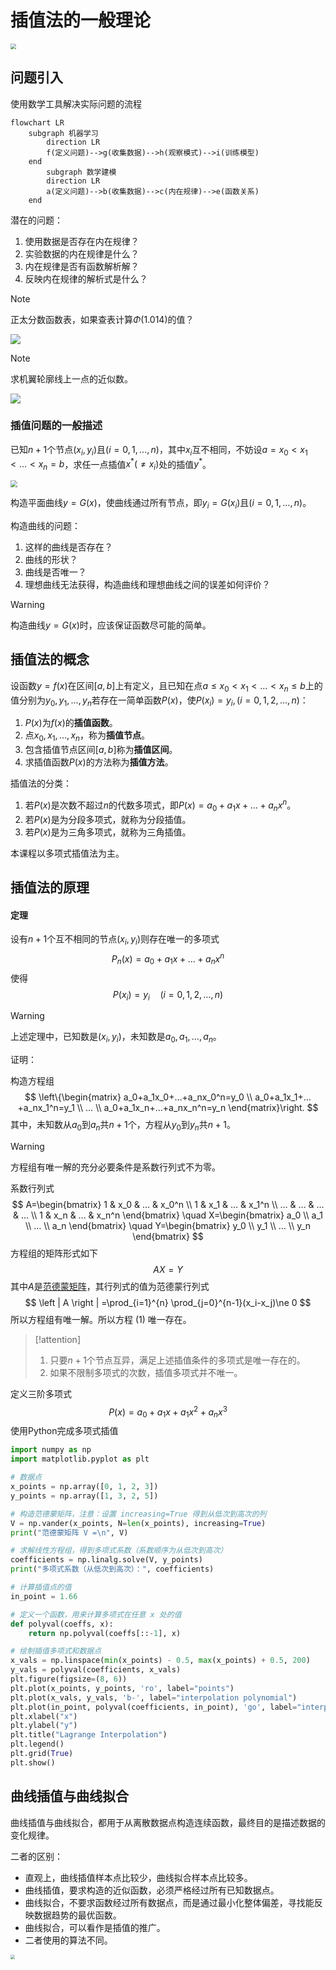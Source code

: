 # 插值法的一般理论

<img src="https://raw.githubusercontent.com/hughxusu/lesson-numerical-analysis/refs/heads/developing/_images/Interpolation.png" style="zoom:55%;" />

## 问题引入

使用数学工具解决实际问题的流程

```mermaid
flowchart LR
	subgraph 机器学习
		direction LR
		f(定义问题)-->g(收集数据)-->h(观察模式)-->i(训练模型)
	end
		subgraph 数学建模
		direction LR
		a(定义问题)-->b(收集数据)-->c(内在规律)-->e(函数关系)
	end
```

潜在的问题：

1. 使用数据是否存在内在规律？
2. 实验数据的内在规律是什么？
3. 内在规律是否有函数解析解？
4. 反映内在规律的解析式是什么？

> [!note]
>
> 正太分数函数表，如果查表计算$\Phi (1.014)$的值？

![](https://raw.githubusercontent.com/hughxusu/lesson-numerical-analysis/refs/heads/developing/_images/70.png)

> [!note]
>
> 求机翼轮廓线上一点的近似数。

![](https://raw.githubusercontent.com/hughxusu/lesson-numerical-analysis/refs/heads/developing/_images/0c4f9ceb196f02b3223b3c12b4076a1dd71ee823.webp)

### 插值问题的一般描述

已知$n+1$个节点$(x_i, y_i)$且$(i=0, 1, …, n)$，其中$x_i$互不相同，不妨设$a=x_0<x_1<…<x_n=b$，求任一点插值$x^*(\ne x_i)$处的插值$y^*$。

<img src="https://raw.githubusercontent.com/hughxusu/lesson-numerical-analysis/refs/heads/developing/_images/86d485f3dc944cf19ed847a4d19c548c.png" style="zoom:70%;" />

构造平面曲线$y=G(x)$，使曲线通过所有节点，即$y_i=G(x_i)$且$(i=0, 1, …, n)$。

构造曲线的问题：

1. 这样的曲线是否存在？
2. 曲线的形状？
3. 曲线是否唯一？
4. 理想曲线无法获得，构造曲线和理想曲线之间的误差如何评价？

> [!warning]
>
> 构造曲线$y=G(x)$时，应该保证函数尽可能的简单。

## 插值法的概念

设函数$y=f(x)$在区间$[a, b]$上有定义，且已知在点$a\le x_0<x_1<…<x_n\le b$上的值分别为$y_0, y_1, …, y_n$若存在一简单函数$P(x)$，使$P(x_i)=y_i,(i=0, 1, 2, …,n )$：

1. $P(x)$为$f(x)$的**插值函数**。
2. 点$x_0, x_1, …,x_n$，称为**插值节点**。
3. 包含插值节点区间$[a, b]$称为**插值区间**。
4. 求插值函数$P(x)$的方法称为**插值方法**。

插值法的分类：

1. 若$P(x)$是次数不超过$n$的代数多项式，即$P(x)=a_0+a_1x+…+a_nx^n$。
2. 若$P(x)$是为分段多项式，就称为分段插值。
3. 若$P(x)$是为三角多项式，就称为三角插值。

本课程以多项式插值法为主。

## 插值法的原理

#### 定理

设有$n+1$个互不相同的节点$(x_i, y_i)$则存在唯一的多项式
$$
P_n(x)=a_0+a_1x+…+a_nx^n \tag{1}
$$
使得
$$
P(x_i)=y_i \quad (i=0, 1, 2, …,n )
$$

> [!warning]
>
> 上述定理中，已知数是$(x_i, y_i)$，未知数是$a_0, a_1, …,a_n$。

证明：

构造方程组
$$
\left\{\begin{matrix}
a_0+a_1x_0+…+a_nx_0^n=y_0 \\
a_0+a_1x_1+…+a_nx_1^n=y_1 \\
… \\
a_0+a_1x_n+…+a_nx_n^n=y_n
\end{matrix}\right.
$$
其中，未知数从$a_0$到$a_n$共$n+1$个，方程从$y_0$到$y_n$共$n+1$。

> [!warning] 
>
> 方程组有唯一解的充分必要条件是系数行列式不为零。

系数行列式
$$
A=\begin{bmatrix}
1  & x_0 & … & x_0^n \\
1  & x_1 & … & x_1^n \\
…  & …   & … & … \\
1  & x_n & … & x_n^n
\end{bmatrix}
\quad 
X=\begin{bmatrix}
a_0 \\
a_1 \\
… \\
a_n
\end{bmatrix}
\quad
Y=\begin{bmatrix}
y_0 \\
y_1 \\
… \\
y_n
\end{bmatrix}
$$
方程组的矩阵形式如下
$$
AX=Y
$$
其中$A$是[范德蒙矩阵](https://www.jianshu.com/p/34948915a649?utm_campaign=maleskine&utm_content=note&utm_medium=seo_notes&utm_source=recommendation)，其行列式的值为范德蒙行列式
$$
\left | A \right | =\prod_{i=1}^{n} \prod_{j=0}^{n-1}(x_i-x_j)\ne 0
$$
所以方程组有唯一解。所以方程 $(1)$ 唯一存在。

> [!attention]
>
> 1. 只要$n+1$个节点互异，满足上述插值条件的多项式是唯一存在的。
> 2. 如果不限制多项式的次数，插值多项式并不唯一。

定义三阶多项式
$$
P(x)=a_0+a_1x+a_1x^2+a_nx^3
$$
使用Python完成多项式插值

```python
import numpy as np
import matplotlib.pyplot as plt

# 数据点
x_points = np.array([0, 1, 2, 3])
y_points = np.array([1, 3, 2, 5])

# 构造范德蒙矩阵，注意：设置 increasing=True 得到从低次到高次的列
V = np.vander(x_points, N=len(x_points), increasing=True)
print("范德蒙矩阵 V =\n", V)

# 求解线性方程组，得到多项式系数（系数顺序为从低次到高次）
coefficients = np.linalg.solve(V, y_points)
print("多项式系数（从低次到高次）：", coefficients)

# 计算插值点的值
in_point = 1.66

# 定义一个函数，用来计算多项式在任意 x 处的值
def polyval(coeffs, x):
    return np.polyval(coeffs[::-1], x)

# 绘制插值多项式和数据点
x_vals = np.linspace(min(x_points) - 0.5, max(x_points) + 0.5, 200)
y_vals = polyval(coefficients, x_vals)
plt.figure(figsize=(8, 6))
plt.plot(x_points, y_points, 'ro', label="points")
plt.plot(x_vals, y_vals, 'b-', label="interpolation polynomial")
plt.plot(in_point, polyval(coefficients, in_point), 'go', label="interpolation point")
plt.xlabel("x")
plt.ylabel("y")
plt.title("Lagrange Interpolation")
plt.legend()
plt.grid(True)
plt.show()
```

## 曲线插值与曲线拟合

曲线插值与曲线拟合，都用于从离散数据点构造连续函数，最终目的是描述数据的变化规律。

二者的区别：

* 直观上，曲线插值样本点比较少，曲线拟合样本点比较多。
* 曲线插值，要求构造的近似函数，必须严格经过所有已知数据点。
* 曲线拟合，不要求函数经过所有数据点，而是通过最小化整体偏差，寻找能反映数据趋势的最优函数。
* 曲线拟合，可以看作是插值的推广。
* 二者使用的算法不同。

<img src="../_images/b-1-1.jpg" style="zoom:45%;" />

